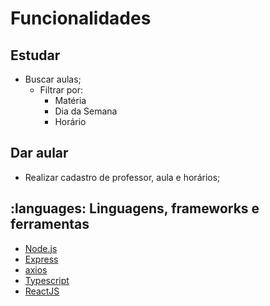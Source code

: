 
# Funcionalidades

## Estudar

- Buscar aulas;
    - Filtrar por:
        - Matéria
        - Dia da Semana
        - Horário

## Dar aular

- Realizar cadastro de professor, aula e horários;

## :languages: Linguagens, frameworks e ferramentas

-  [Node.js](https://nodejs.org/en/)
-  [Express](https://expressjs.com/)
-  [axios](https://github.com/axios/axios)
-  [Typescript](https://www.typescriptlang.org/)
-  [ReactJS](https://reactjs.org/)
